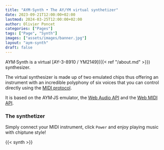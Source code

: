 ```yaml
---
title: "AYM·Synth • The AY/YM virtual synthetizer"
date: 2023-09-21T12:00:00+02:00
lastmod: 2024-03-25T12:00:00+02:00
author: Olivier Poncet
categories: ["Pages"]
tags: ["Page", "Synth"]
images: ["assets/images/banner.jpg"]
layout: "aym-synth"
draft: false
---
```

AYM·Synth is a virtual [AY-3-8910 / YM2149]({{< ref "/about.md" >}}) synthesizer.

The virtual synthesizer is made up of two emulated chips thus offering an instrument with an incredible polyphony of six voices that you can control directly using the [MIDI protocol](https://en.wikipedia.org/wiki/MIDI).

It is based on the AYM·JS emulator, the [Web Audio API](https://developer.mozilla.org/fr/docs/Web/API/Web_Audio_API) and the [Web MIDI API](https://developer.mozilla.org/en-US/docs/Web/API/Web_MIDI_API).

### The synthetizer

Simply connect your MIDI instrument, click `Power` and enjoy playing music with chiptune style!

{{< synth >}}

